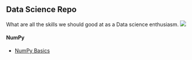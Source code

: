 ## Data Science Repo

What are all the skills we should good at as a Data science enthusiasm.
![](https://github.com/skjha1/Data-Science/blob/master/Src/Img/Data-Science-Roadmap.png)




#### NumPy 

* [NumPy Basics](https://nbviewer.jupyter.org/github/skjha1/Data-Science/blob/master/NumPy%20For%20Data%20Analysis.ipynb)
